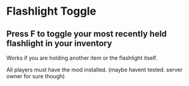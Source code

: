 
# Flashlight Toggle

## Press F to toggle your most recently held flashlight in your inventory

Works if you are holding another item or the flashlight itself.

All players must have the mod installed. (maybe havent tested. server owner for sure though)
